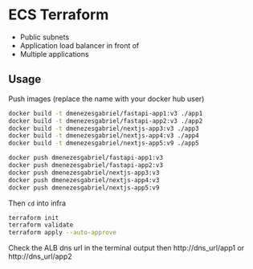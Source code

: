# ECS Terraform

- Public subnets
- Application load balancer in front of
- Multiple applications

## Usage

Push images (replace the name with your docker hub user)

```sh
docker build -t dmenezesgabriel/fastapi-app1:v3 ./app1
docker build -t dmenezesgabriel/fastapi-app2:v3 ./app2
docker build -t dmenezesgabriel/nextjs-app3:v3 ./app3
docker build -t dmenezesgabriel/nextjs-app4:v3 ./app4
docker build -t dmenezesgabriel/nextjs-app5:v9 ./app5

docker push dmenezesgabriel/fastapi-app1:v3
docker push dmenezesgabriel/fastapi-app2:v3
docker push dmenezesgabriel/nextjs-app3:v3
docker push dmenezesgabriel/nextjs-app4:v3
docker push dmenezesgabriel/nextjs-app5:v9
```

Then `cd` into infra

```sh
terraform init
terraform validate
terraform apply --auto-approve
```

Check the ALB dns url in the terminal output then http://dns_url/app1 or http://dns_url/app2
